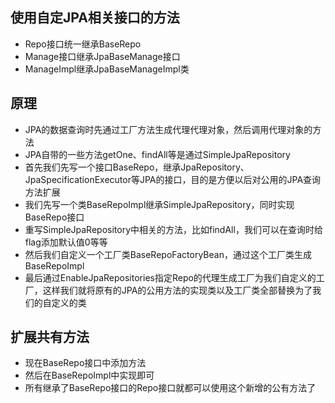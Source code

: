 ## 使用自定JPA相关接口的方法

- Repo接口统一继承BaseRepo
- Manage接口继承JpaBaseManage接口
- ManageImpl继承JpaBaseManageImpl类

## 原理

- JPA的数据查询时先通过工厂方法生成代理代理对象，然后调用代理对象的方法
- JPA自带的一些方法getOne、findAll等是通过SimpleJpaRepository
- 首先我们先写一个接口BaseRepo，继承JpaRepository、JpaSpecificationExecutor等JPA的接口，目的是方便以后对公用的JPA查询方法扩展
- 我们先写一个类BaseRepoImpl继承SimpleJpaRepository，同时实现BaseRepo接口
- 重写SimpleJpaRepository中相关的方法，比如findAll，我们可以在查询时给flag添加默认值0等等
- 然后我们自定义一个工厂类BaseRepoFactoryBean，通过这个工厂类生成BaseRepoImpl
- 最后通过EnableJpaRepositories指定Repo的代理生成工厂为我们自定义的工厂，这样我们就将原有的JPA的公用方法的实现类以及工厂类全部替换为了我们的自定义的类

## 扩展共有方法

- 现在BaseRepo接口中添加方法
- 然后在BaseRepoImpl中实现即可
- 所有继承了BaseRepo接口的Repo接口就都可以使用这个新增的公有方法了